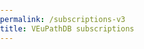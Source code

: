 ```yaml
---
permalink: /subscriptions-v3
title: VEuPathDB subscriptions
---
```

<html lang="en">
<head>
    <meta charset="UTF-8">
    <meta name="viewport" content="width=device-width, initial-scale=1.0">
    <title>VEuPathDB Subscription Pricing</title>
    <style>
        :root {
            --primary-blue: #007BFF;
            --light-blue: #e6f7fd;
            --border-blue: #add8e6;
            --primary-green: #28a745;
            --hover-green: #2c974b;
            --active-green: #298e46;
            --yellow-bg: #fdf9e6;
            --yellow-border: #dbb667;
            --text-dark: #333;
            --text-muted: #666;
            --border-radius: 0.5rem;
            --shadow: 0 2px 4px rgba(0,0,0,0.1);
            --transition: all 0.2s ease;
        }

        * {
            box-sizing: border-box;
        }

        body {
            font-family: -apple-system, BlinkMacSystemFont, 'Segoe UI', Roboto, Oxygen, Ubuntu, Cantarell, sans-serif;
            line-height: 1.6;
            color: var(--text-dark);
            margin: 0;
            padding: 0;
        }

        .container {
            max-width: 1200px;
            margin: 0 auto;
            padding: 0 1rem;
        }

        /* Header Styles */
        .page-header {
            background: linear-gradient(135deg, var(--primary-blue), #0056b3);
            color: white;
            padding: 2rem 0;
            text-align: center;
        }

        .page-header h1 {
            font-size: clamp(2rem, 4vw, 2.5rem);
            margin: 0;
            font-weight: 300;
        }

        /* Main Content */
        .main-content {
            padding: 2rem 0;
        }

        .intro {
            background: var(--light-blue);
            padding: 1.5rem;
            border-radius: var(--border-radius);
            margin-bottom: 2rem;
            border-left: 4px solid var(--primary-blue);
        }

        .intro h2 {
            margin-top: 0;
            color: var(--primary-blue);
            font-size: 1.25rem;
        }

        /* Navigation Cards */
        .nav-cards {
            display: grid;
            grid-template-columns: repeat(auto-fit, minmax(200px, 1fr));
            gap: 1rem;
            margin: 2rem 0;
        }

        .nav-card {
            background: white;
            border: 2px solid var(--border-blue);
            border-radius: var(--border-radius);
            padding: 1.5rem;
            text-align: center;
            transition: var(--transition);
            box-shadow: var(--shadow);
        }

        .nav-card:hover {
            transform: translateY(-2px);
            box-shadow: 0 4px 8px rgba(0,0,0,0.15);
            border-color: var(--primary-blue);
        }

        .nav-card h3 {
            margin: 0 0 1rem 0;
            font-size: 1.1rem;
            color: var(--text-dark);
        }

        .btn {
            display: inline-block;
            padding: 0.75rem 1.5rem;
            text-decoration: none;
            border-radius: var(--border-radius);
            font-weight: 500;
            text-align: center;
            transition: var(--transition);
            cursor: pointer;
            border: none;
            font-size: 1rem;
        }

        .btn-primary {
            background: var(--primary-blue);
            color: white;
        }

        .btn-primary:hover {
            background: #0056b3;
            transform: translateY(-1px);
        }

        .btn-success {
            background: var(--primary-green);
            color: white;
            font-size: 1.1rem;
            padding: 0.8rem 2rem;
        }

        .btn-success:hover {
            background: var(--hover-green);
            transform: translateY(-1px);
        }

        .btn-success:active {
            background: var(--active-green);
            transform: translateY(0);
        }

        .btn-donate {
            background: linear-gradient(135deg, #ff6b6b, #ee5a24);
            color: white;
            box-shadow: var(--shadow);
        }

        .btn-donate:hover {
            background: linear-gradient(135deg, #ee5a24, #d63031);
        }

        /* Section Styles */
        .pricing-section {
            background: white;
            border-radius: var(--border-radius);
            padding: 2rem;
            margin: 2rem 0;
            box-shadow: var(--shadow);
            scroll-margin-top: 2rem;
        }

        .pricing-section.research {
            border-left: 4px solid var(--primary-blue);
        }

        .pricing-section.biotech,
        .pricing-section.teaching {
            border-left: 4px solid var(--yellow-border);
        }

        .pricing-section.institution {
            border-left: 4px solid var(--primary-green);
        }

        .pricing-section h2 {
            margin: 0 0 1rem 0;
            color: var(--primary-blue);
            font-size: 1.5rem;
        }

        .pricing-section h3 {
            color: var(--text-dark);
            font-style: italic;
            margin: 1rem 0 0.5rem 0;
        }

        /* Flex Layout for Research Section */
        .pricing-content {
            display: flex;
            gap: 2rem;
            flex-wrap: wrap;
            align-items: flex-start;
        }

        .pricing-info {
            flex: 1;
            min-width: 300px;
        }

        .pricing-table-container {
            flex: 0 0 auto;
            min-width: 300px;
        }

        /* Table Styles */
        .pricing-table {
            width: 100%;
            border-collapse: collapse;
            font-size: 0.9rem;
            background: white;
            border-radius: var(--border-radius);
            overflow: hidden;
            box-shadow: var(--shadow);
        }

        .pricing-table th {
            background: var(--primary-blue);
            color: white;
            padding: 0.75rem 0.5rem;
            text-align: center;
            font-weight: 600;
        }

        .pricing-table td {
            padding: 0.5rem;
            text-align: right;
            border-bottom: 1px solid #eee;
        }

        .pricing-table td.center {
            text-align: center;
        }

        .pricing-table td.left {
            text-align: left;
        }

        .pricing-table tbody tr:nth-child(even) {
            background: #f8f9fa;
        }

        .pricing-table tbody tr:hover {
            background: var(--light-blue);
        }

        .table-note {
            font-size: 0.85rem;
            font-style: italic;
            color: var(--text-muted);
            margin-top: 0.5rem;
        }

        /* List Styles */
        .feature-list {
            list-style: none;
            padding: 0;
        }

        .feature-list li {
            padding: 0.5rem 0;
            border-bottom: 1px solid #eee;
        }

        .feature-list li:before {
            content: "✓";
            color: var(--primary-green);
            font-weight: bold;
            margin-right: 0.5rem;
        }

        /* Calculator Links */
        .calculator-links {
            background: #f8f9fa;
            padding: 1rem;
            border-radius: var(--border-radius);
            margin: 1rem 0;
            border-left: 3px solid var(--primary-green);
        }

        .calculator-links p {
            margin: 0;
            font-weight: 500;
        }

        /* Contact Section */
        .contact-section {
            background: var(--light-blue);
            padding: 1.5rem;
            border-radius: var(--border-radius);
            margin: 2rem 0;
            text-align: center;
        }

        .contact-section h3 {
            margin-top: 0;
            color: var(--primary-blue);
        }

        /* Disclaimer */
        .disclaimer {
            background: #fff3cd;
            border: 1px solid #ffeaa7;
            border-radius: var(--border-radius);
            padding: 1rem;
            margin: 1rem 0;
            font-style: italic;
            font-weight: 500;
        }

        /* Responsive Design */
        @media (max-width: 768px) {
            .pricing-content {
                flex-direction: column;
            }
            
            .pricing-table-container {
                overflow-x: auto;
            }

            .pricing-table {
                min-width: 500px;
            }

            .nav-cards {
                grid-template-columns: 1fr;
            }

            .pricing-section {
                padding: 1rem;
            }
        }

        /* Accessibility */
        @media (prefers-reduced-motion: reduce) {
            * {
                animation-duration: 0.01ms !important;
                animation-iteration-count: 1 !important;
                transition-duration: 0.01ms !important;
            }
        }

        .sr-only {
            position: absolute;
            width: 1px;
            height: 1px;
            padding: 0;
            margin: -1px;
            overflow: hidden;
            clip: rect(0,0,0,0);
            white-space: nowrap;
            border: 0;
        }

        /* Focus styles for keyboard navigation */
        .btn:focus,
        .nav-card:focus {
            outline: 2px solid var(--primary-blue);
            outline-offset: 2px;
        }

        /* Skip link */
        .skip-link {
            position: absolute;
            top: -40px;
            left: 6px;
            background: var(--primary-blue);
            color: white;
            padding: 8px;
            text-decoration: none;
            border-radius: 4px;
            z-index: 1000;
        }

        .skip-link:focus {
            top: 6px;
        }
    </style>
</head>
<body>
    

    <main id="main-content" class="main-content">
        <div class="container">
            <section class="intro">
                <h2>Why are we implementing a subscription service?</h2>
                <p>VEuPathDB is freely accessible to anyone, but maintaining and updating database resources is not free. The changing funding landscape makes it difficult to sustain essential infrastructure through grants, necessitating a mandatory subscription service ... even if your applicable subscription fee is $0 (subsidized). Fees have been established through consultation with our user communities, and are based on the scale of your group's operation and frequency of usage for data-mining and dissemination.</p>
                <p>For further information, see <a href="/a/app/static-content/faq.html">FAQ</a>.</p>
            </section>

            <nav aria-label="Subscription categories">
                <div class="nav-cards">
                    <div class="nav-card">
                        <h3>Academic Research Groups</h3>
                        <a href="#research" class="btn btn-primary">See Pricing</a>
                    </div>
                    <div class="nav-card">
                        <h3>Industry/Biotech (For Profit)</h3>
                        <a href="#biotech" class="btn btn-primary">See Pricing</a>
                    </div>
                    <div class="nav-card">
                        <h3>Institutional/Library (Non-profit)</h3>
                        <a href="#institution" class="btn btn-primary">See Pricing</a>
                    </div>
                    <div class="nav-card">
                        <h3>Teaching (Non-profit)</h3>
                        <a href="#teaching" class="btn btn-primary">See Pricing</a>
                    </div>
                    <div class="nav-card">
                        <h3>Charitable Contributions</h3>
                        <a href="https://giving.aws.cloud.upenn.edu/fund?program=SAS&fund=605878" 
                           class="btn btn-donate" 
                           target="_blank" 
                           rel="noopener noreferrer">Donate Now</a>
                    </div>
                </div>
            </nav>

            <section id="research" class="pricing-section research">
                <h2>Academic Research Groups</h2>
                <p>To determine your fair share of VEuPathDB annual costs for a specific grant, your entire lab, or a larger group:</p>

                <div class="pricing-content">
                    <div class="pricing-info">
                        <p>Use the table to define appropriate annual fees, based on relevant budget details associated with:</p>
                        <ul class="feature-list">
                            <li><strong>Individual grant(s)</strong> - OK to separate invoices for multiple grants, if this is helpful</li>
                            <li><strong>Your entire lab's research program</strong>, or</li>
                            <li><strong>A larger group</strong> (e.g. your department) - sum fees for multiple labs in your organization, less a 5% group discount</li>
                        </ul>
                        
                        <div class="disclaimer">
                            <strong>Important:</strong> Calculate applicable subscription rates based on (1) your frequency of database usage and (2) the scale of your operations, including both data-mining and the production of data to be shared via VEuPathDB. Please be sure to consider salaries for all participating personnel, in addition to total grant budget(s), including indirect costs (overhead).
                        </div>

                        <div class="calculator-links">
                            <p><strong>Alternative:</strong> Use our <a href="https://docs.google.com/spreadsheets/d/1ldBS8u2Afu9DDPaSvHEp9k1_E5U3u6QEOQMt_ehIYgw/copy?usp=sharing" target="_blank" rel="noopener noreferrer">fee calculator</a> (also downloadable as an <a href="/documents/Subscription_Fee_Calculator_2025.xlsx" target="_blank">Excel file</a>) to determine subscription fees based on budget & resource usage, while also considering differing usage by various individuals or projects.</p>
                        </div>
                        <div class="disclaimer">
                    <strong>Note:</strong> Financial and personnel details are not stored or transmitted to VEuPathDB
                </div>
                <div style="text-align: center; margin-top: 1.5rem;">
                            <a href="https://upenn.co1.qualtrics.com/jfe/form/SV_56yc5QpxL0IfWkK" 
                               class="btn btn-success" 
                               target="_blank" 
                               rel="noopener noreferrer">Go to Invoice Form</a>
                        </div>
                    </div>

                    <div class="pricing-table-container">
                        <table class="pricing-table">
                            <thead>
                                <tr>
                                    <th rowspan="2">Total Project Budget(s)</th>
                                    <th colspan="6">Database Usage Frequency</th>
                                </tr>
                                <tr>
                                    <th colspan="2">Daily</th>
                                    <th colspan="2">Weekly</th>
                                    <th colspan="2">Infrequent</th>
                                </tr>
                            </thead>
                            <tbody>
                                <tr>
                                    <td class="left"><em>No funding at present</em></td>
                                    <td colspan="6" class="center"><strong>$0***</strong></td>
                                </tr>
                                <tr>
                                    <td class="left">< $20K</td>
                                    <td colspan="2" class="center">$300</td>
                                    <td colspan="2" class="center">$200</td>
                                    <td colspan="2" class="center">$100</td>
                                </tr>
                                <tr>
                                    <td class="left">$20K - $50K</td>
                                    <td colspan="2" class="center">$1,000</td>
                                    <td colspan="2" class="center">$500</td>
                                    <td colspan="2" class="center">$250</td>
                                </tr>
                                <tr>
                                    <td class="left">$50K - $150K</td>
                                    <td colspan="2" class="center">$2,000</td>
                                    <td colspan="2" class="center">$1,000</td>
                                    <td colspan="2" class="center">$500</td>
                                </tr>
                                <tr>
                                    <td class="left">$150K - $250K</td>
                                    <td colspan="2" class="center">$4,000</td>
                                    <td colspan="2" class="center">$2,000</td>
                                    <td colspan="2" class="center">$1,000</td>
                                </tr>
                                <tr>
                                    <td class="left">$250K - $500K</td>
                                    <td colspan="2" class="center">$8,000</td>
                                    <td colspan="2" class="center">$4,000</td>
                                    <td colspan="2" class="center">$2,000</td>
                                </tr>
                                <tr>
                                    <td class="left">$500K - $1M</td>
                                    <td colspan="2" class="center">$15,000</td>
                                    <td colspan="2" class="center">$8,000</td>
                                    <td colspan="2" class="center">$4,000</td>
                                </tr>
                                <tr>
                                    <td class="left">$1M - $1.5M</td>
                                    <td colspan="2" class="center">$20,000</td>
                                    <td colspan="2" class="center">$12,000</td>
                                    <td colspan="2" class="center">$6,000</td>
                                </tr>
                                <tr>
                                    <td class="left">$1.5M - $2M</td>
                                    <td colspan="2" class="center">$24,000</td>
                                    <td colspan="2" class="center">$16,000</td>
                                    <td colspan="2" class="center">$8,000</td>
                                </tr>
                                <tr>
                                    <td class="left">> $2M</td>
                                    <td colspan="2" class="center">$30,000</td>
                                    <td colspan="2" class="center">$20,000</td>
                                    <td colspan="2" class="center">$10,000</td>
                                </tr>
                            </tbody>
                        </table>
                        <p class="table-note">*** Subsidized by generous philanthropic contributions (pending)</p>
                        
                        
                    </div>
                </div>

                
            </section>

            <section id="biotech" class="pricing-section biotech">
                <h2>Industry/Biotech Rates (For Profit)</h2>
                
                <div class="pricing-content">
                    <div class="pricing-info">
                        <p>Subscription rates are based on company size.</p>
                        <p>For an invoice please <a href="mailto:subscriptions@veupathdb.org">Contact Us</a></p>
                    </div>

                    <div class="pricing-table-container">
                        <table class="pricing-table">
                            <thead>
                                <tr>
                                    <th>Company Size</th>
                                    <th>Annual Subscription</th>
                                </tr>
                            </thead>
                            <tbody>
                                <tr>
                                    <td class="left">Large Cap Pharma (>$10B)</td>
                                    <td class="center">$80,000</td>
                                </tr>
                                <tr>
                                    <td class="left">Mid Cap/Biotech (>$1B)</td>
                                    <td class="center">$40,000</td>
                                </tr>
                                <tr>
                                    <td class="left">Small Cap/Clinical stage (>$100M)</td>
                                    <td class="center">$20,000</td>
                                </tr>
                                <tr>
                                    <td class="left">Micro Cap/Startup (<$100M)</td>
                                    <td class="center">$10,000</td>
                                </tr>
                            </tbody>
                        </table>
                    </div>
                </div>
            </section>

            <section id="institution" class="pricing-section institution">
                <h2>Institutional/Library Rates (Non-profit)</h2>
                <p><em>Pricing details coming soon. Please <a href="mailto:subscriptions@veupathdb.org">contact us</a> for more information.</em></p>
            </section>

            <section id="teaching" class="pricing-section teaching">
                <h2>Teaching (Non-profit)</h2>
                <p><em>Pricing details coming soon. Please <a href="mailto:subscriptions@veupathdb.org">contact us</a> for more information.</em></p>
            </section>

            <section class="contact-section">
                <h3>Additional Questions?</h3>
                <p>Please see <a href="/a/app/static-content/faq.html">Frequently Asked Questions</a> or <a href="mailto:subscriptions@veupathdb.org">Contact Us</a>.</p>
            </section>
        </div>
    </main>

    <script>
        // Smooth scrolling for anchor links
        document.querySelectorAll('a[href^="#"]').forEach(anchor => {
            anchor.addEventListener('click', function (e) {
                e.preventDefault();
                const target = document.querySelector(this.getAttribute('href'));
                if (target) {
                    target.scrollIntoView({
                        behavior: 'smooth',
                        block: 'start'
                    });
                }
            });
        });

        // Highlight current section on scroll
        window.addEventListener('scroll', () => {
            const sections = document.querySelectorAll('.pricing-section');
            const navLinks = document.querySelectorAll('a[href^="#"]');
            
            let currentSection = '';
            sections.forEach(section => {
                const rect = section.getBoundingClientRect();
                if (rect.top <= 100 && rect.bottom >= 100) {
                    currentSection = section.id;
                }
            });
            
            navLinks.forEach(link => {
                link.classList.remove('active');
                if (link.getAttribute('href') === `#${currentSection}`) {
                    link.classList.add('active');
                }
            });
        });
    </script>
</body>
</html>